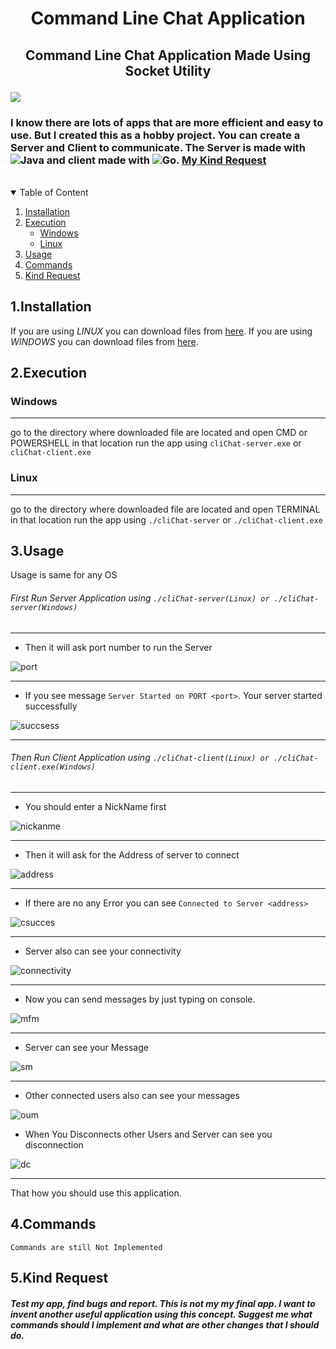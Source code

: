 
# <p align="center"> Command Line Chat Application </p>
 
## <p align="center"> Command Line Chat Application Made Using Socket Utility </p>

<img style="text-align: center;" src="https://user-images.githubusercontent.com/75155192/184914041-e580521e-b5ad-4a26-a0ec-37a877b3f519.png">


### I know there are lots of apps that are more efficient and easy to use. But I created this as a hobby project. You can create a Server and Client to communicate. The Server is made with ![Java](https://img.shields.io/badge/java-%23ED8B00.svg?style=for-the-badge&logo=java&logoColor=white) and client made with ![Go](https://img.shields.io/badge/go-%2300ADD8.svg?style=for-the-badge&logo=go&logoColor=white). [My Kind Request](#5kind-request)
<br>

<details open>
    <summary>Table of Content</summary>
    <ol>
        <li><a href="#1installation">Installation</a></li>
        <li><a href="#2execution">Execution</a>
            <ul>
                <li><a href="#windows">Windows</li>
                <li><a href="#linux">Linux</li>
            </ul>
        </li>
        <li><a href="#3usage">Usage</a></li>
        <li><a href="#4commands">Commands</a></li>
        <li><a href="#5kind-request">Kind Request</a></li>
    </ol>
</details>

## 1.Installation

If you are using *LINUX* you can download files from [here](https://github.com/heshanthenura/cliChat-releases/tree/main/Linux).
If you are using *WINDOWS* you can download files from [here](https://github.com/heshanthenura/cliChat-releases/tree/main/Windows).

## 2.Execution
   ### Windows
<hr>

go to the directory where downloaded file are located
and open CMD or POWERSHELL in that location
run the app using `cliChat-server.exe` or `cliChat-client.exe`

### Linux
<hr>

go to the directory where downloaded file are located
and open TERMINAL in that location
run the app using `./cliChat-server` or `./cliChat-client.exe`

## 3.Usage
Usage is same for any OS

###### First Run Server Application using `./cliChat-server(Linux) or ./cliChat-server(Windows)`

<hr>

* Then it will ask port number to run the Server

![port](https://user-images.githubusercontent.com/75155192/184917231-1994d988-0050-4e85-bf63-a4d1250b8a26.png)
<hr>

* If you see message `Server Started on PORT <port>`. Your server started successfully

![succsess](https://user-images.githubusercontent.com/75155192/184918793-dc919c77-4e5d-46fb-91e0-004534556682.png)
<hr>

###### Then Run Client Application using `./cliChat-client(Linux) or ./cliChat-client.exe(Windows)`
<hr>

* You should enter a NickName first

![nickanme](https://user-images.githubusercontent.com/75155192/184922417-0ba40033-d327-41c3-902d-6d8a0129dc77.png)
<hr>

* Then it will ask for the Address of server to connect

![address](https://user-images.githubusercontent.com/75155192/184924113-c75c253b-5f70-4959-971f-2c377f1b165f.png)
<hr>

* If there are no any Error you can see `Connected to Server <address>`

![csucces](https://user-images.githubusercontent.com/75155192/184924650-a160c05a-7733-4793-b050-65e2be86f007.png)
<hr>

* Server also can see your connectivity

![connectivity](https://user-images.githubusercontent.com/75155192/184926225-b4be159c-b030-4900-830b-12721a94fdd4.png)
<hr>

* Now you can send messages by just typing on console.

![mfm](https://user-images.githubusercontent.com/75155192/184927245-5840c1b7-4aa2-4e5d-8d40-119d9779b312.png)
<hr>

* Server can see your Message

![sm](https://user-images.githubusercontent.com/75155192/184927484-eb7fd0a6-d417-4ef3-ad9d-ed82e9912789.png)
<hr>

* Other connected users also can see your messages

![oum](https://user-images.githubusercontent.com/75155192/184927763-f3cc58f7-d93f-4084-b949-6d2de8a8b002.png)

* When You Disconnects other Users and Server can see you disconnection

![dc](https://user-images.githubusercontent.com/75155192/184928337-d2745bcf-12fa-40bb-926b-645de36da6d6.png)
<hr>

That how you should use this application.

## 4.Commands
`Commands are still Not Implemented`

## 5.Kind Request

##### Test my app, find bugs and report. This is not my my final app. I want to invent another useful application using this concept. Suggest me what commands should I implement and what are other changes that I should do.